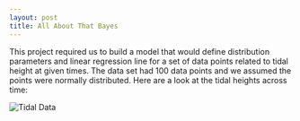 ```yaml
---
layout: post
title: All About That Bayes
---
```


This project required us to build a model that would define distribution parameters and linear regression line for a set of data points related to tidal height at given times. The data set had 100 data points and we assumed the points were normally distributed. Here are a look at the tidal heights across time:

![Tidal Data](../images/TideData.jpg)
